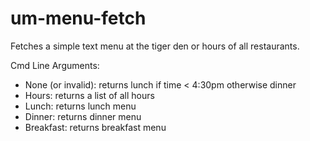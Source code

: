 # um-menu-fetch
Fetches a simple text menu at the tiger den or hours of all restaurants.

Cmd Line Arguments:

- None (or invalid): returns lunch if time < 4:30pm otherwise dinner
- Hours: returns a list of all hours
- Lunch: returns lunch menu
- Dinner: returns dinner menu
- Breakfast: returns breakfast menu